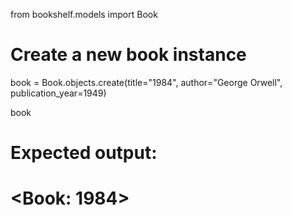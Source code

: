 from bookshelf.models import Book
# Create a new book instance
book = Book.objects.create(title="1984", author="George Orwell", publication_year=1949)

book
# Expected output:
# <Book: 1984>